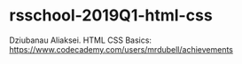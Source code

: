 # rsschool-2019Q1-html-css
Dziubanau Aliaksei.
HTML CSS Basics: https://www.codecademy.com/users/mrdubell/achievements
